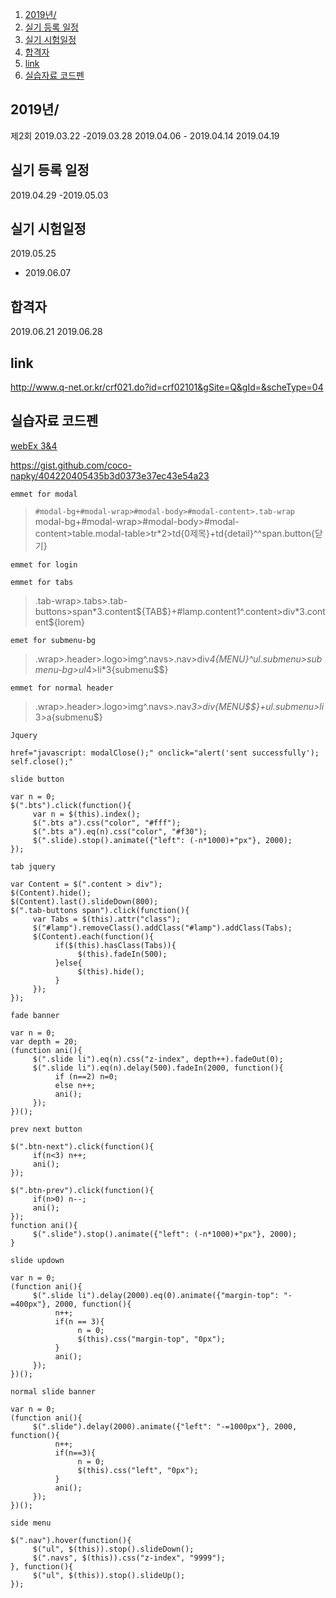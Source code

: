 
1. [2019년/](#2019년)
2. [실기 등록 일정](#실기-등록-일정)
3. [실기 시험일정](#실기-시험일정)
4. [합격자](#합격자)
5. [link](#link)
6. [실습자료 코드펜](#실습자료-코드펜)

## 2019년/
제2회	2019.03.22
-2019.03.28	2019.04.06 - 2019.04.14	2019.04.19	

## 실기 등록 일정
2019.04.29
-2019.05.03	

## 실기 시험일정
2019.05.25
- 2019.06.07	


## 합격자
2019.06.21
2019.06.28

## link
http://www.q-net.or.kr/crf021.do?id=crf02101&gSite=Q&gId=&scheType=04

## 실습자료 코드펜
[webEx 3&4](https://codepen.io/leetony/project/editor/DdeyKG)

https://gist.github.com/coco-napky/404220405435b3d0373e37ec43e54a23

`emmet for modal`
> `#modal-bg+#modal-wrap>#modal-body>#modal-content>.tab-wrap
> `modal-bg+#modal-wrap>#modal-body>#modal-content>table.modal-table>tr*2>td{0제목}+td{detail}^^span.button{닫기}

`emmet for login`

`emmet for tabs`
> .tab-wrap>.tabs>.tab-buttons>span*3.content${TAB$}+#lamp.content1^.content>div*3.content${lorem}

`emet for submenu-bg`
> .wrap>.header>.logo>img^.navs>.nav>div*4{MENU}^ul.submenu>submenu-bg>ul*4>li*3{submenu$$}

`emmet for normal header`
> .wrap>.header>.logo>img^.navs>.nav*3>div{MENU$$}+ul.submenu>li*3>a{submenu$}

`Jquery`

```
href="javascript: modalClose();" onclick="alert('sent successfully'); self.close();"
```

`slide button`

```
var n = 0;
$(".bts").click(function(){
     var n = $(this).index();
     $(".bts a").css("color", "#fff");
     $(".bts a").eq(n).css("color", "#f30");
     $(".slide).stop().animate({"left": (-n*1000)+"px"}, 2000);
});
```

`tab jquery`

```
var Content = $(".content > div");
$(Content).hide();
$(Content).last().slideDown(800);
$(".tab-buttons span").click(function(){
     var Tabs = $(this).attr("class");
     $("#lamp").removeClass().addClass("#lamp").addClass(Tabs);
     $(Content).each(function(){
          if($(this).hasClass(Tabs)){
               $(this).fadeIn(500);
          }else{
               $(this).hide();
          }
     });
});
```

`fade banner`

```
var n = 0;
var depth = 20;
(function ani(){
     $(".slide li").eq(n).css("z-index", depth++).fadeOut(0);
     $(".slide li").eq(n).delay(500).fadeIn(2000, function(){
          if (n==2) n=0;
          else n++;
          ani();
     });
})();
```

`prev next button`

```
$(".btn-next").click(function(){
     if(n<3) n++;
     ani();
});

$(".btn-prev").click(function(){
     if(n>0) n--;
     ani();
});
function ani(){
     $(".slide").stop().animate({"left": (-n*1000)+"px"}, 2000);
}
```

`slide updown`

```
var n = 0;
(function ani(){
     $(".slide li").delay(2000).eq(0).animate({"margin-top": "-=400px"}, 2000, function(){
          n++;
          if(n == 3){
               n = 0;
               $(this).css("margin-top", "0px");
          }
          ani();
     });
})();
```

`normal slide banner`

```
var n = 0;
(function ani(){
     $(".slide").delay(2000).animate({"left": "-=1000px"}, 2000, function(){
          n++;
          if(n==3){
               n = 0;
               $(this).css("left", "0px");
          }
          ani();
     });
})();

```

`side menu`

```
$(".nav").hover(function(){
     $("ul", $(this)).stop().slideDown();
     $(".navs", $(this)).css("z-index", "9999");
}, function(){
     $("ul", $(this)).stop().slideUp();
});

```
